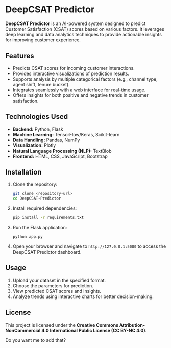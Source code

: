 # DeepCSAT Predictor

**DeepCSAT Predictor** is an AI-powered system designed to predict Customer Satisfaction (CSAT) scores based on various factors. It leverages deep learning and data analytics techniques to provide actionable insights for improving customer experience.

## Features

* Predicts CSAT scores for incoming customer interactions.
* Provides interactive visualizations of prediction results.
* Supports analysis by multiple categorical factors (e.g., channel type, agent shift, tenure bucket).
* Integrates seamlessly with a web interface for real-time usage.
* Offers insights for both positive and negative trends in customer satisfaction.

## Technologies Used

* **Backend:** Python, Flask
* **Machine Learning:** TensorFlow/Keras, Scikit-learn
* **Data Handling:** Pandas, NumPy
* **Visualization:** Plotly
* **Natural Language Processing (NLP):** TextBlob
* **Frontend:** HTML, CSS, JavaScript, Bootstrap

## Installation

1. Clone the repository:

   ```bash
   git clone <repository-url>
   cd DeepCSAT-Predictor
   ```
2. Install required dependencies:

   ```bash
   pip install -r requirements.txt
   ```
3. Run the Flask application:

   ```bash
   python app.py
   ```
4. Open your browser and navigate to `http://127.0.0.1:5000` to access the DeepCSAT Predictor dashboard.

## Usage

1. Upload your dataset in the specified format.
2. Choose the parameters for prediction.
3. View predicted CSAT scores and insights.
4. Analyze trends using interactive charts for better decision-making.

## License

This project is licensed under the **Creative Commons Attribution-NonCommercial 4.0 International Public License (CC BY-NC 4.0)**.


Do you want me to add that?
